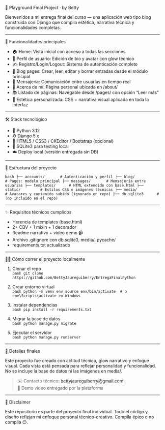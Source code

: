 🪩 Playground Final Project · by Betty

Bienvenidos a mi entrega final del curso — una aplicación web tipo blog construida con Django que compila estética, narrativa técnica y funcionalidades completas.

---

🚀 Funcionalidades principales

- 🏠 Home: Vista inicial con acceso a todas las secciones
- 👤 Perfil de usuario: Edición de bio y avatar con glow técnico
- ✍️ Registro/Login/Logout: Sistema de autenticación completo
- 📖 Blog pages: Crear, leer, editar y borrar entradas desde el módulo principal
- 💬 Mensajería: Comunicación entre usuarias en tiempo real
- 📌 Acerca de mí: Página personal ubicada en /about/
- 📚 Listado de páginas: Navegable desde /pages/ con opción “Leer más”
- 🎨 Estética personalizada: CSS + narrativa visual aplicada en toda la interfaz

---

🛠️ Stack tecnológico

- 🐍 Python 3.12
- ⚙️ Django 5.x
- 🎨 HTML5 / CSS3 / CKEditor / Bootstrap (opcional)
- 💾 SQLite3 para testing local
- ☁️ Deploy local (versión entregada sin DB)

---

📁 Estructura del proyecto

`bash
├── accounts/       # Autenticación y perfil
├── blog/           # Pages: modelo principal
├── messages/       # Mensajería entre usuarias
├── templates/      # HTML extendido con base.html
├── static/         # Estilos CSS e imágenes técnicas
├── media/          # Avatares y contenido subido (ignorado en repo)
├── db.sqlite3      # (no incluido en el repo)
`

---

✨ Requisitos técnicos cumplidos

- Herencia de templates (base.html)
- 2+ CBV + 1 mixin + 1 decorador
- Readme narrativo + video demo 📹
- Archivo .gitignore con db.sqlite3, media/, pycache/
- requirements.txt actualizado

---

👩‍💻 Cómo correr el proyecto localmente

1. Clonar el repo  
   `bash
   git clone https://github.com/BettyJaureguiberry/EntregaFinalPython
   `

2. Crear entorno virtual  
   `bash
   python -m venv env
   source env/bin/activate  # o env\Scripts\activate en Windows
   `

3. Instalar dependencias  
   `bash
   pip install -r requirements.txt
   `

4. Migrar la base de datos  
   `bash
   python manage.py migrate
   `

5. Ejecutar el servidor  
   `bash
   python manage.py runserver
   `

---

🧩 Detalles finales

Este proyecto fue creado con actitud técnica, glow narrativo y enfoque visual. Cada vista está pensada para reflejar personalidad y funcionalidad.  
No se incluye la base de datos ni las imágenes en media/.  

> ✉️ Contacto técnico: bettyjaureguiberry@gmail.com  
> 🎥 Demo video entregado por la plataforma 

---

📢 Disclaimer

Este repositorio es parte del proyecto final individual. Todo el código y diseño reflejan mi enfoque personal técnico-creativo. Compila épico o no compila 😉.

